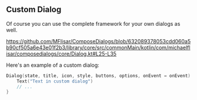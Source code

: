 ## Custom Dialog

Of course you can use the complete framework for your own dialogs as well.

https://github.com/MFlisar/ComposeDialogs/blob/632089378053cdd060a5b90cf505a6e43e01f2b3/library/core/src/commonMain/kotlin/com/michaelflisar/composedialogs/core/Dialog.kt#L25-L35

Here's an example of a custom dialog:

```kotlin
Dialog(state, title, icon, style, buttons, options, onEvent = onEvent) {
    Text("Text in custom dialog")
    // ...
}
```
